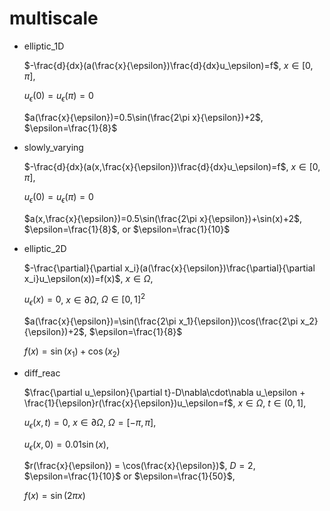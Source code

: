 # multiscale

* elliptic_1D

  $-\frac{d}{dx}(a(\frac{x}{\epsilon})\frac{d}{dx}u_\epsilon)=f$, $x\in[0,\pi]$,

  $u_\epsilon(0)=u_\epsilon(\pi)=0$

  $a(\frac{x}{\epsilon})=0.5\sin(\frac{2\pi x}{\epsilon})+2$, $\epsilon=\frac{1}{8}$

* slowly_varying

   $-\frac{d}{dx}(a(x,\frac{x}{\epsilon})\frac{d}{dx}u_\epsilon)=f$, $x\in[0,\pi]$,

   $u_\epsilon(0)=u_\epsilon(\pi)=0$

   $a(x,\frac{x}{\epsilon})=0.5\sin(\frac{2\pi x}{\epsilon})+\sin(x)+2$, $\epsilon=\frac{1}{8}$, or $\epsilon=\frac{1}{10}$

* elliptic_2D

   $-\frac{\partial}{\partial x_i}(a(\frac{x}{\epsilon})\frac{\partial}{\partial x_i}u_\epsilon(x))=f(x)$, $x\in\Omega$,

   $u_\epsilon(x)=0$, $x\in\partial\Omega$, $\Omega\in[0,1]^2$

   $a(\frac{x}{\epsilon})=\sin(\frac{2\pi x_1}{\epsilon})\cos(\frac{2\pi x_2}{\epsilon})+2$, $\epsilon=\frac{1}{8}$

   $f(x)=\sin(x_1)+\cos(x_2)$

* diff_reac

   $\frac{\partial u_\epsilon}{\partial t}-D\nabla\cdot\nabla u_\epsilon + \frac{1}{\epsilon}r(\frac{x}{\epsilon})u_\epsilon=f$, $x\in\Omega$, $t\in (0,1]$,

   $u_\epsilon(x,t)=0$, $x\in\partial\Omega$, $\Omega=[-\pi, \pi]$,

   $u_\epsilon(x,0)=0.01\sin(x)$,

   $r(\frac{x}{\epsilon}) = \cos(\frac{x}{\epsilon})$, $D=2$, $\epsilon=\frac{1}{10}$ or $\epsilon=\frac{1}{50}$,

   $f(x)=\sin(2\pi x)$
